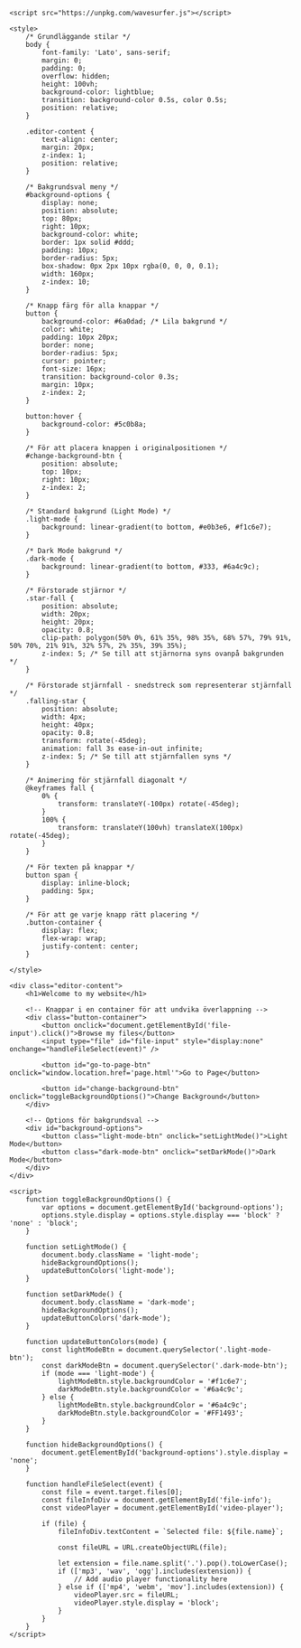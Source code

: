 <!DOCTYPE html>
<html lang="en">
<head>
    <meta charset="UTF-8">
    <meta name="viewport" content="width=device-width, initial-scale=1.0">
    <title>File Editor</title>

    <script src="https://unpkg.com/wavesurfer.js"></script>

    <style>
        /* Grundläggande stilar */
        body {
            font-family: 'Lato', sans-serif;
            margin: 0;
            padding: 0;
            overflow: hidden;
            height: 100vh;
            background-color: lightblue;
            transition: background-color 0.5s, color 0.5s;
            position: relative;
        }

        .editor-content {
            text-align: center;
            margin: 20px;
            z-index: 1;
            position: relative;
        }

        /* Bakgrundsval meny */
        #background-options {
            display: none;
            position: absolute;
            top: 80px;
            right: 10px;
            background-color: white;
            border: 1px solid #ddd;
            padding: 10px;
            border-radius: 5px;
            box-shadow: 0px 2px 10px rgba(0, 0, 0, 0.1);
            width: 160px;
            z-index: 10;
        }

        /* Knapp färg för alla knappar */
        button {
            background-color: #6a0dad; /* Lila bakgrund */
            color: white;
            padding: 10px 20px;
            border: none;
            border-radius: 5px;
            cursor: pointer;
            font-size: 16px;
            transition: background-color 0.3s;
            margin: 10px;
            z-index: 2;
        }

        button:hover {
            background-color: #5c0b8a;
        }

        /* För att placera knappen i originalpositionen */
        #change-background-btn {
            position: absolute;
            top: 10px;
            right: 10px;
            z-index: 2;
        }

        /* Standard bakgrund (Light Mode) */
        .light-mode {
            background: linear-gradient(to bottom, #e0b3e6, #f1c6e7);
        }

        /* Dark Mode bakgrund */
        .dark-mode {
            background: linear-gradient(to bottom, #333, #6a4c9c);
        }

        /* Förstorade stjärnor */
        .star-fall {
            position: absolute;
            width: 20px;
            height: 20px;
            opacity: 0.8;
            clip-path: polygon(50% 0%, 61% 35%, 98% 35%, 68% 57%, 79% 91%, 50% 70%, 21% 91%, 32% 57%, 2% 35%, 39% 35%);
            z-index: 5; /* Se till att stjärnorna syns ovanpå bakgrunden */
        }

        /* Förstorade stjärnfall - snedstreck som representerar stjärnfall */
        .falling-star {
            position: absolute;
            width: 4px;
            height: 40px;
            opacity: 0.8;
            transform: rotate(-45deg);
            animation: fall 3s ease-in-out infinite;
            z-index: 5; /* Se till att stjärnfallen syns */
        }

        /* Animering för stjärnfall diagonalt */
        @keyframes fall {
            0% {
                transform: translateY(-100px) rotate(-45deg);
            }
            100% {
                transform: translateY(100vh) translateX(100px) rotate(-45deg);
            }
        }

        /* För texten på knappar */
        button span {
            display: inline-block;
            padding: 5px;
        }

        /* För att ge varje knapp rätt placering */
        .button-container {
            display: flex;
            flex-wrap: wrap;
            justify-content: center;
        }

    </style>
</head>
<body class="light-mode">
    <!-- Stjärnfall animation -->
    <div class="falling-star" style="top: 20px; left: 20px;"></div>
    <div class="falling-star" style="top: 100px; left: 50px;"></div>
    <div class="falling-star" style="top: 300px; left: 200px;"></div>

    <div class="editor-content">
        <h1>Welcome to my website</h1>

        <!-- Knappar i en container för att undvika överlappning -->
        <div class="button-container">
            <button onclick="document.getElementById('file-input').click()">Browse my files</button>
            <input type="file" id="file-input" style="display:none" onchange="handleFileSelect(event)" />
            
            <button id="go-to-page-btn" onclick="window.location.href='page.html'">Go to Page</button>

            <button id="change-background-btn" onclick="toggleBackgroundOptions()">Change Background</button>
        </div>

        <!-- Options för bakgrundsval -->
        <div id="background-options">
            <button class="light-mode-btn" onclick="setLightMode()">Light Mode</button>
            <button class="dark-mode-btn" onclick="setDarkMode()">Dark Mode</button>
        </div>
    </div>

    <script>
        function toggleBackgroundOptions() {
            var options = document.getElementById('background-options');
            options.style.display = options.style.display === 'block' ? 'none' : 'block';
        }

        function setLightMode() {
            document.body.className = 'light-mode';
            hideBackgroundOptions();
            updateButtonColors('light-mode');
        }

        function setDarkMode() {
            document.body.className = 'dark-mode';
            hideBackgroundOptions();
            updateButtonColors('dark-mode');
        }

        function updateButtonColors(mode) {
            const lightModeBtn = document.querySelector('.light-mode-btn');
            const darkModeBtn = document.querySelector('.dark-mode-btn');
            if (mode === 'light-mode') {
                lightModeBtn.style.backgroundColor = '#f1c6e7'; 
                darkModeBtn.style.backgroundColor = '#6a4c9c'; 
            } else {
                lightModeBtn.style.backgroundColor = '#6a4c9c'; 
                darkModeBtn.style.backgroundColor = '#FF1493'; 
            }
        }

        function hideBackgroundOptions() {
            document.getElementById('background-options').style.display = 'none';
        }

        function handleFileSelect(event) {
            const file = event.target.files[0];
            const fileInfoDiv = document.getElementById('file-info');
            const videoPlayer = document.getElementById('video-player');

            if (file) {
                fileInfoDiv.textContent = `Selected file: ${file.name}`;

                const fileURL = URL.createObjectURL(file);

                let extension = file.name.split('.').pop().toLowerCase();
                if (['mp3', 'wav', 'ogg'].includes(extension)) {
                    // Add audio player functionality here
                } else if (['mp4', 'webm', 'mov'].includes(extension)) {
                    videoPlayer.src = fileURL;
                    videoPlayer.style.display = 'block';
                }
            }
        }
    </script>
</body>
</html>
